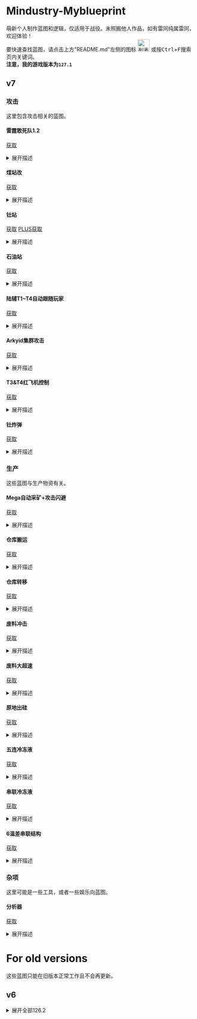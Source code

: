 # Mindustry-Myblueprint
萌新个人制作蓝图和逻辑，仅适用于战役。未照搬他人作品，如有雷同纯属雷同，欢迎体验！<br>
要快速查找蓝图，请点击上方"README.md"左侧的图标
<img src="https://css.gg/layout-list.svg" alt="列表图标" title="List" width="32" height="32"/>
或按<kbd>Ctrl</kbd>+<kbd>F</kbd>搜索页内关键词。<br>
**注意，我的游戏版本为<code>127.1</code>**<br>

## v7

### 攻击
这里包含攻击相关的蓝图。

#### 雷霆敢死队1.2
[获取](https://cdn.jsdelivr.net/gh/Hexrotor/Mindustry-Myblueprint/base64text/boom1.2.txt)<br>
<details><summary>展开描述</summary>
控制雷霆自动从核心拿爆混后轰炸敌方炮塔或核心，并在低于一定生命值时自动返回核心。自动携带地面单位(最多4个，但跟随模式不受限制)，自动攻击地面敌人。附近有敌人(包括空军)自动释放单位，低生命值返回核心时自动释放单位，关闭携带开关时释放所有单位。单位携带数、最低生命值、携带物、轰炸对象可自定义。<br>
注意：由于代码过多，单位过多时某些功能可能效果不佳；单位携带功能不一定实用，请酌情使用；判断可携带单位使用了血量比对(仅携带900及以下，但跟随模式不受限制)，所以您如果安装了某些模组，这可能会引发问题。<br>

行为优先级：取携带物>跟随玩家=自爆=释放单位>攻击核心>低血量返回>攻击敌人>携带单位>攻击炮塔<br>

按钮的功能：<br>
* 左下为总开关，开启后从核心拿爆混后自动轰炸敌方炮塔，并在低于一定生命值时返回。若低于设定的自爆生命值，则会冲向敌方炮塔直到爆炸。<br>
* 左上为轰炸核心开关，开启后会直接拿爆混冲向敌方核心，不会返回。此开关比右上玩家操控开关优先级低，但此开关开启时影响玩家操控模式时的低血量返回程序，即低血量不会返回。<br>
* 右上为跟随玩家开关，开启后会覆盖轰炸核心的命令，优先跟随玩家。此开关开启时，玩家可以通过操控"电弧"来控制单位移动，玩家可带2~3个雷霆绕到敌方核心，并在接近时关闭并切换到轰炸核心命令。<br>
* 顶部为单位携带开关，开启后自动携带附近陆军，关闭后释放所有单位。<br>
* 分类器可以选择携带物，默认为爆混。<br>

**没有调用冲突检测！**<br>

![预览](https://cdn.jsdelivr.net/gh/Hexrotor/Mindustry-Myblueprint/images/boom1.2.jpg)

</details>

#### 煤站改
[获取](https://cdn.jsdelivr.net/gh/Hexrotor/Mindustry-Myblueprint/base64text/coal2.txt)<br>
<details><summary>展开描述</summary>
修改后的煤站，装弹效率有点低，但增加了库存。<br>

![预览](https://cdn.jsdelivr.net/gh/Hexrotor/Mindustry-Myblueprint/images/coal2.png)

</details>

#### 钍站
[获取](https://cdn.jsdelivr.net/gh/Hexrotor/Mindustry-Myblueprint/base64text/tu.txt)
[PLUS获取](https://cdn.jsdelivr.net/gh/Hexrotor/Mindustry-Myblueprint/base64text/tuplus.txt)<br>
<details><summary>展开描述</summary>
需要放入钍来启动(也可自启动)，启动过程会轻微负电。做成一体式是
为了好看，实际操作还是按地形部署比较简便。<br>

![预览](https://cdn.jsdelivr.net/gh/Hexrotor/Mindustry-Myblueprint/images/tu.png)
![PLUS预览](https://cdn.jsdelivr.net/gh/Hexrotor/Mindustry-Myblueprint/images/tuplus.png)

</details>

#### 石油站
[获取](https://cdn.jsdelivr.net/gh/Hexrotor/Mindustry-Myblueprint/base64text/petroleum.txt)<br>
<details><summary>展开描述</summary>
需要外部供应石油(供应点在左下)，可以在有石油的状态下自启动，非常强大。和煤站一样，容易火灾。<br> 

![预览](https://cdn.jsdelivr.net/gh/Hexrotor/Mindustry-Myblueprint/images/petroleum.png)

</details>

#### 陆辅T1~T4自动跟随玩家
[获取](https://cdn.jsdelivr.net/gh/Hexrotor/Mindustry-Myblueprint/base64text/followplayer.txt)<br>
<details><summary>展开描述</summary>
通过"电弧"操控单位前往指定坐标攻击或跟随玩家攻击。玩家未控制时自动攻击敌人，但不会攻击敌方建筑。注意不要进入石油、深水区域。<br>

**没有调用冲突检测！**<br>

![预览](https://cdn.jsdelivr.net/gh/Hexrotor/Mindustry-Myblueprint/images/followplayer.jpg)
  
</details>

#### Arkyid集群攻击
[获取](https://cdn.jsdelivr.net/gh/Hexrotor/Mindustry-Myblueprint/base64text/arkyid.txt)<br>
<details><summary>展开描述</summary>
自动pathfind并集群攻击敌人，带远程追踪（不能避障）。通过操控"电弧"可控制单位：长按任意区域进入玩家控制模式，再次长按退出控制。某种程度上此逻辑兼容任何单位。<br>
  
**没有调用冲突检测！**<br>

![预览](https://cdn.jsdelivr.net/gh/Hexrotor/Mindustry-Myblueprint/images/arkyid.jpg)

</details>

#### T3&T4红飞机控制
[获取](https://cdn.jsdelivr.net/gh/Hexrotor/Mindustry-Myblueprint/base64text/airctrl.txt)<br>
<details><summary>展开描述</summary>
通过"电弧"操控T3&T4红飞机单位前往指定坐标攻击。若玩家不控制，则自动锁定并攻击附近敌人。锁定后可远程追踪，需要手动操作才能切换锁定对象。<br>

**没有调用冲突检测！**<br>

![预览](https://cdn.jsdelivr.net/gh/Hexrotor/Mindustry-Myblueprint/images/airctrl.jpg)

</details>

#### 钍炸弹
[获取](https://cdn.jsdelivr.net/gh/Hexrotor/Mindustry-Myblueprint/base64text/autoboom.txt)<br>
<details><summary>展开描述</summary>
利用爆炸的钍堆消灭周围的一切。自动调用星辉或独影装填钍，钍堆生
命值低于500自动引爆，可手动引爆。<br>
按钮的功能：左侧按钮解除热量限制，即引爆；右侧按钮选择调用星辉
或独影，默认为星辉。<br>

**仅调用闲置的单位，调用的单位会被赋予随机flag值以供其余处理器
区分，结束后恢复flag值为0。当心您的支援单位被误伤！**<br>

![预览](https://cdn.jsdelivr.net/gh/Hexrotor/Mindustry-Myblueprint/images/autoboom.jpg)

</details>

### 生产
这些蓝图与生产物资有关。

#### Mega自动采矿+攻击闪避
[获取](https://cdn.jsdelivr.net/gh/Hexrotor/Mindustry-Myblueprint/base64text/megaplus.txt)<br>
<details><summary>展开描述</summary>
调用巨像自动开采核心内最少的物品(铜铅煤钛)同时保留自动修复，可手动选择开采物，扣血量超过10自动返回基地。优先攻击敌人，并反复横跳躲避攻击。本逻辑兼容所有"boostable"的矿机，自行更改unit bind即可(对于开采等级低的单位会出问题，可以通过分类器强制指定开采矿物)。由于技术原因自动修复功能仅对巨像单位开放。<br>

**仅调用闲置的0flag单位。众所周知煤是易燃物，进入核心有风险，故推荐使用分类器指定开采物。**<br>

![预览](https://cdn.jsdelivr.net/gh/Hexrotor/Mindustry-Myblueprint/images/megaplus.jpg)

</details>

#### 仓库搬运
[获取](https://cdn.jsdelivr.net/gh/Hexrotor/Mindustry-Myblueprint/base64text/itemtrans.txt)<br>
<details><summary>展开描述</summary>
显示物品统计并当仓库单物品容量仅剩50时控制独影将物品搬运到核心。需要手动链接仓库(一对一)，并在代码内设置仓库名称。<br>

**调用单位可自行修改，仅调用闲置的单位，调用的单位会被赋予同一随机flag值以供其余处理器区分。由于技术原因flag值不会恢复，但不影响本逻辑的运行。**<br>

![预览](https://cdn.jsdelivr.net/gh/Hexrotor/Mindustry-Myblueprint/images/itemtrans.jpg)

</details>

#### 仓库转移
[获取](https://cdn.jsdelivr.net/gh/Hexrotor/Mindustry-Myblueprint/base64text/paytrans.txt)<br>
<details><summary>展开描述</summary>

自动选择Mega/Quad并调用其转移仓库或容器，至少需要两个同类单位才能运行。<br>
用法：分为装载点与卸载点，需要进入逻辑内设置"单位配对码"以关联两个站点。左开关开即将此站点设为装载点，关闭则将此站点设为卸载点。中间为总开关。右侧选择器可选择检测物，默认为null(检测物品总和)。信息板可以看到已设置的参数。<br>
行为：当装载点的检测物数量检测值达到设置的最大容量(null为单容量上限\*种类，若选择了检测物则按单容量上限计算)时，调用一个空单位将仓库拾起，将此单位flag标记为设定的单位配对码。装载点缺少仓库(容器)时，调用一个flag为3(2)的单位放置一个新的仓库；当卸载点仓库内检测物数量检测值低至设定的最小值，调用一个空单位将仓库(容器)拾起并标记其flag为3(2)。卸载点缺少仓库时，调用对应flag为配对码的单位放置仓库，随后该单位flag恢复为0。自动将payloadcount为0的单位flag设置为0。为提升速度，用于兼容其它逻辑的调用冲突检测已移除，请避免使用其它逻辑时与本逻辑调用的单位类型相同。

**没有调用冲突检测！调用单位可自行修改，仅调用符合条件的单位，调用中的单位会被赋予唯一flag值以供其余处理器区分。请注意单位的payload容量。**<br>

![预览](https://cdn.jsdelivr.net/gh/Hexrotor/Mindustry-Myblueprint/images/paytrans.jpg)

</details>

#### 废料冲击
[获取](https://cdn.jsdelivr.net/gh/Hexrotor/Mindustry-Myblueprint/base64text/reactor.txt)<br>
<details><summary>展开描述</summary>
可能需要绿带才能带动，稳定后发电量7.7k左右。带安全启动与低血自停。<br>

![预览](https://cdn.jsdelivr.net/gh/Hexrotor/Mindustry-Myblueprint/images/reactor.png)

</details>

#### 废料大超速
[获取](https://cdn.jsdelivr.net/gh/Hexrotor/Mindustry-Myblueprint/base64text/fwbooster.txt)<br>
<details><summary>展开描述</summary>
可能需要一些时间才能稳定运行，可以放入相位物使其稳定。<br>

![预览](https://cdn.jsdelivr.net/gh/Hexrotor/Mindustry-Myblueprint/images/fwbooster.jpg)

</details>

#### 原地出硅
[获取](https://cdn.jsdelivr.net/gh/Hexrotor/Mindustry-Myblueprint/base64text/si.txt)<br>
<details><summary>展开描述</summary>
调用单位挖材料并生产硅放入仓库，没啥用，有时也许有奇效。可配合其他逻辑使用，比如仓库搬运。<br>
  
**调用策略同"Mega自动挖矿"逻辑，单位默认为耀星。**<br>

![预览](https://cdn.jsdelivr.net/gh/Hexrotor/Mindustry-Myblueprint/images/si.jpg)

</details>

#### 五连冷冻液
[获取](https://cdn.jsdelivr.net/gh/Hexrotor/Mindustry-Myblueprint/base64text/x5fluid.txt)<br>
<details><summary>展开描述</summary>
下方进料，自带一个罐体。<br>

![预览](https://cdn.jsdelivr.net/gh/Hexrotor/Mindustry-Myblueprint/images/x5fluid.jpg)

</details>

#### 串联冷冻液
[获取](https://cdn.jsdelivr.net/gh/Hexrotor/Mindustry-Myblueprint/base64text/multifluid.txt)<br>
<details><summary>展开描述</summary>
左方进料，五个一组。<br>

![预览](https://cdn.jsdelivr.net/gh/Hexrotor/Mindustry-Myblueprint/images/multifluid.jpg)

</details>

#### 6温差串联结构
[获取](https://cdn.jsdelivr.net/gh/Hexrotor/Mindustry-Myblueprint/base64text/tgen.txt)<br>
<details><summary>展开描述</summary>
以6温差为一组的串联结构，需要外部供应冷冻液与硫，净发电量9.4k。<br>

![预览](https://cdn.jsdelivr.net/gh/Hexrotor/Mindustry-Myblueprint/images/tgen.jpg)

</details>

### 杂项
这里可能是一些工具，或者一些娱乐向蓝图。

#### 分析器
[获取](https://cdn.jsdelivr.net/gh/Hexrotor/Mindustry-Myblueprint/base64text/monitor.txt)<br>
<details><summary>展开描述</summary>
名字叫分析器但它并不能自己分析，它在屏幕上绘制荷载内的物品与液体变化曲线，所以你可以根据这些曲线知道你要做什么。<br>
需要手动链接荷载后在逻辑编辑中将荷载关联到变量。使用分类器选择要检测的物品，使用开关切换要检测的液体，一次只能检测一种物品和液体。<br>
为避免混乱，效率与进程曲线不会被绘制，进程进度被绘制为横向移动的紫色进度条。<br>
处理器内可自定义的值：$检测荷载、$x轴增量、$速率更新间隔

![预览](https://cdn.jsdelivr.net/gh/Hexrotor/Mindustry-Myblueprint/images/monitor.png)

</details>

# For old versions

这些蓝图只能在旧版本正常工作且不会再更新。

## v6

<details><summary>展开全部126.2</summary>

#### 水站

<details><summary>展开描述</summary>
需要大面积的水，局限性很大。<br>

[预览](https://cdn.jsdelivr.net/gh/Hexrotor/Mindustry-Myblueprint/oldversions/v6/126.2/images/water.png)
[获取](https://cdn.jsdelivr.net/gh/Hexrotor/Mindustry-Myblueprint/oldversions/v6/126.2/base64text/water.txt)<br>

</details>

#### 水站PLUS

<details><summary>展开描述</summary>
需要小面积水，大面积空地。<br>

[预览](https://cdn.jsdelivr.net/gh/Hexrotor/Mindustry-Myblueprint/oldversions/v6/126.2/images/waterplus.png)
[获取](https://cdn.jsdelivr.net/gh/Hexrotor/Mindustry-Myblueprint/oldversions/v6/126.2/base64text/waterplus.txt)<br>

</details>

</details>
